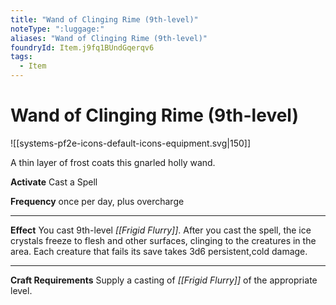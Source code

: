 ```yaml
---
title: "Wand of Clinging Rime (9th-level)"
noteType: ":luggage:"
aliases: "Wand of Clinging Rime (9th-level)"
foundryId: Item.j9fq1BUndGqerqv6
tags:
  - Item
---
```


# Wand of Clinging Rime (9th-level)
![[systems-pf2e-icons-default-icons-equipment.svg|150]]

A thin layer of frost coats this gnarled holly wand.

**Activate** Cast a Spell

**Frequency** once per day, plus overcharge

* * *

**Effect** You cast 9th-level _[[Frigid Flurry]]_. After you cast the spell, the ice crystals freeze to flesh and other surfaces, clinging to the creatures in the area. Each creature that fails its save takes 3d6 persistent,cold damage.

* * *

**Craft Requirements** Supply a casting of _[[Frigid Flurry]]_ of the appropriate level.

